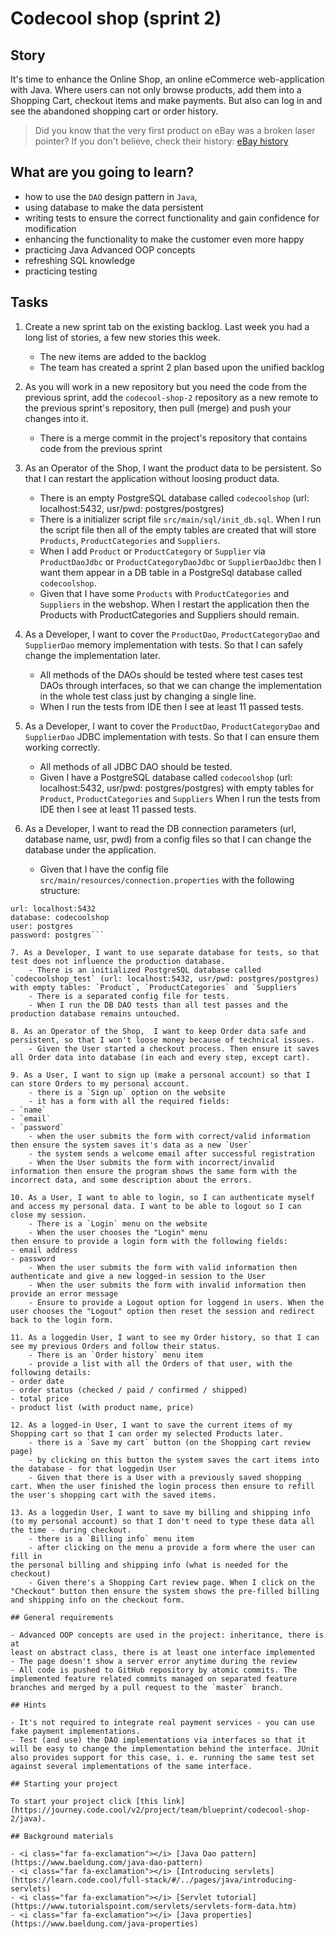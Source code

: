 # Codecool shop (sprint 2)

## Story

It's time to enhance the Online Shop, an online eCommerce web-application with Java.
Where users can not only browse products, add them into a Shopping Cart,
checkout items and make payments. But also can log in and see the abandoned shopping cart or order history.

> Did you know that the very first product on eBay was a broken laser pointer?
> If you don't believe, check their history: [eBay history](https://www.ebayinc.com/company/our-history/)

## What are you going to learn?

- how to use the `DAO` design pattern in `Java`,
- using database to make the data persistent
- writing tests to ensure the correct functionality and gain confidence for modification
- enhancing the functionality to make the customer even more happy
- practicing Java Advanced OOP concepts
- refreshing SQL knowledge
- practicing testing

## Tasks

1. Create a new sprint tab on the existing backlog. Last week you had a long list of stories, a few new stories this week.
    - The new items are added to the backlog
    - The team has created a sprint 2 plan based upon the unified backlog

2. As you will work in a new repository but you need the code from the previous sprint, add the `codecool-shop-2` repository as a new remote to the previous sprint's repository, then pull (merge) and push your changes into it.
    - There is a merge commit in the project's repository that contains code from the previous sprint

3. As an Operator of the Shop, I want the product data to be persistent. So that I can restart the application without loosing product data.
    - There is an empty PostgreSQL database called `codecoolshop` (url: localhost:5432, usr/pwd: postgres/postgres)
    - There is a initializer script file `src/main/sql/init_db.sql`. When I run the script file then all of the empty tables are created that will store `Products`, `ProductCategories` and `Suppliers`.
    - When I add `Product` or `ProductCategory` or `Supplier`  via `ProductDaoJdbc` or `ProductCategoryDaoJdbc` or `SupplierDaoJdbc` then I want them appear in a DB table in a PostgreSql database called `codecoolshop`.
    - Given that I have some `Products` with `ProductCategories` and `Suppliers` in the webshop. When I restart the application then the Products with ProductCategories and Suppliers should remain.

4. As a Developer, I want to cover the `ProductDao`, `ProductCategoryDao`  and `SupplierDao` memory implementation with tests. So that I can safely change the implementation later.
    - All methods of the DAOs should be tested where test cases test DAOs through interfaces,  so that we can change the implementation in the whole test class just by changing a single line.
    - When I run the tests from IDE then I see at least 11 passed tests.

5. As a Developer, I want to cover the `ProductDao`, `ProductCategoryDao`  and `SupplierDao` JDBC implementation with tests. So that I can ensure them working correctly.
    - All methods of all JDBC DAO should be tested.
    - Given I have a PostgreSQL database called `codecoolshop` (url: localhost:5432, usr/pwd: postgres/postgres) with empty tables for `Product`, `ProductCategories` and `Suppliers` When I run the tests from IDE then I see at least 11 passed tests.  

6. As a Developer, I want to read the DB connection parameters (url, database name, usr, pwd)  from a config files so that I can change the database under the application.
    - Given that I have the config file `src/main/resources/connection.properties`
with the following structure:
```
url: localhost:5432
database: codecoolshop
user: postgres
password: postgres```

7. As a Developer, I want to use separate database for tests, so that test does not influence the production database.
    - There is an initialized PostgreSQL database called `codecoolshop_test` (url: localhost:5432, usr/pwd: postgres/postgres) with empty tables: `Product`, `ProductCategories` and `Suppliers`
    - There is a separated config file for tests.
    - When I run the DB DAO tests than all test passes and the production database remains untouched.

8. As an Operator of the Shop,  I want to keep Order data safe and persistent, so that I won't loose money because of technical issues.
    - Given the User started a checkout process. Then ensure it saves all Order data into database (in each and every step, except cart).

9. As a User, I want to sign up (make a personal account) so that I can store Orders to my personal account.
    - there is a `Sign up` option on the website
    - it has a form with all the required fields:
- `name`
- `email`
- `password`
    - when the user submits the form with correct/valid information then ensure the system saves it's data as a new `User`
    - the system sends a welcome email after successful registration
    - When the User submits the form with incorrect/invalid information then ensure the program shows the same form with the incorrect data, and some description about the errors.

10. As a User, I want to able to login, so I can authenticate myself and access my personal data. I want to be able to logout so I can close my session.
    - There is a `Login` menu on the website
    - When the user chooses the "Login" menu
then ensure to provide a login form with the following fields:
- email address
- password
    - When the user submits the form with valid information then authenticate and give a new logged-in session to the User
    - When the user submits the form with invalid information then provide an error message
    - Ensure to provide a Logout option for loggend in users. When the user chooses the "Logout" option then reset the session and redirect back to the login form.

11. As a loggedin User, I want to see my Order history, so that I can see my previous Orders and follow their status.
    - There is an `Order history` menu item
    - provide a list with all the Orders of that user, with the following details:
- order date
- order status (checked / paid / confirmed / shipped)
- total price
- product list (with product name, price)

12. As a logged-in User, I want to save the current items of my Shopping cart so that I can order my selected Products later.
    - there is a `Save my cart` button (on the Shopping cart review page)
    - by clicking on this button the system saves the cart items into the database - for that loggedin User
    - Given that there is a User with a previously saved shopping cart. When the user finished the login process then ensure to refill the user's shopping cart with the saved items.

13. As a loggedin User, I want to save my billing and shipping info (to my personal account) so that I don't need to type these data all the time - during checkout.
    - there is a `Billing info` menu item
    - after clicking on the menu a provide a form where the user can fill in
the personal billing and shipping info (what is needed for the checkout)
    - Given there's a Shopping Cart review page. When I click on the "Checkout" button then ensure the system shows the pre-filled billing and shipping info on the checkout form.

## General requirements

- Advanced OOP concepts are used in the project: inheritance, there is at
least on abstract class, there is at least one interface implemented
- The page doesn't show a server error anytime during the review
- All code is pushed to GitHub repository by atomic commits. The implemented feature related commits managed on separated feature branches and merged by a pull request to the `master` branch.

## Hints

- It's not required to integrate real payment services - you can use fake payment implementations.
- Test (and use) the DAO implementations via interfaces so that it will be easy to change the implementation behind the interface. JUnit also provides support for this case, i. e. running the same test set against several implementations of the same interface.

## Starting your project

To start your project click [this link](https://journey.code.cool/v2/project/team/blueprint/codecool-shop-2/java).

## Background materials

- <i class="far fa-exclamation"></i> [Java Dao pattern](https://www.baeldung.com/java-dao-pattern)
- <i class="far fa-exclamation"></i> [Introducing servlets](https://learn.code.cool/full-stack/#/../pages/java/introducing-servlets)
- <i class="far fa-exclamation"></i> [Servlet tutorial](https://www.tutorialspoint.com/servlets/servlets-form-data.htm)
- <i class="far fa-exclamation"></i> [Java properties](https://www.baeldung.com/java-properties)
